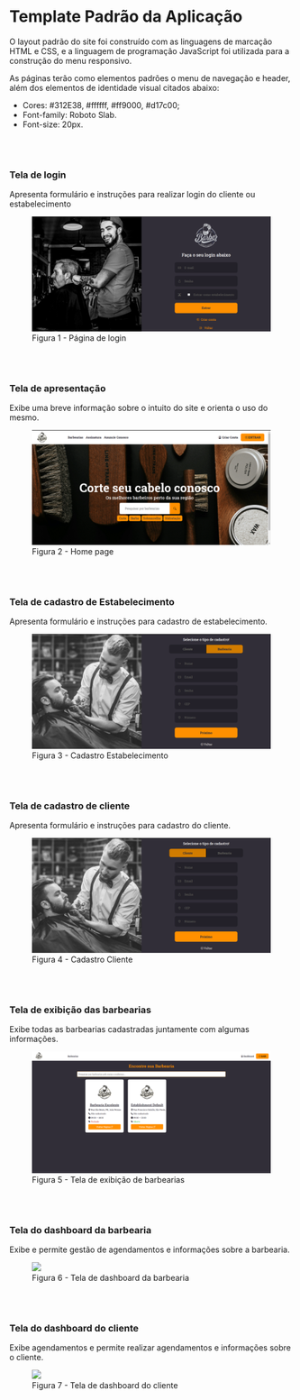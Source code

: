 # Template Padrão da Aplicação
O layout padrão do site foi construído com as linguagens de marcação HTML e CSS, e a linguagem de programação JavaScript foi utilizada para a construção do menu responsivo.

As páginas terão como elementos padrões o menu de navegação e header, além dos elementos de identidade visual citados abaixo:

<ul>
    <li>Cores: #312E38, #ffffff, #ff9000, #d17c00;</li>
    <li>Font-family: Roboto Slab.</li>
    <li>Font-size: 20px. </li>
</ul>
<br></br>

<h3><b>Tela de login</b></h3>
<p>Apresenta formulário e instruções para realizar login do cliente ou estabelecimento</p>
<figure>
    <img src="./img/login-page.png">
    <figcaption>Figura 1 - Página de login </figure>
</figure>
<br></br>

<h3><b>Tela de apresentação</b></h3>
<p>Exibe uma breve informação sobre o intuito do site e orienta o uso do mesmo.</p>
<figure>
    <img src="./img/homepage.png">
    <figcaption>Figura 2 - Home page </figure>
</figure>
<br></br>

<h3><b>Tela de cadastro de Estabelecimento</b></h3>
<p>Apresenta formulário e instruções para cadastro de estabelecimento.</p>
<figure>
    <img src="./img/cadastro-barbearia-page.png">
    <figcaption>Figura 3 - Cadastro Estabelecimento </figure>
</figure>
<br></br>


<h3><b>Tela de cadastro de cliente</b></h3>
<p>Apresenta formulário e instruções para cadastro do cliente.</p>
<figure>
    <img src="./img/cadastro-cliente-page.png">
    <figcaption>Figura 4 - Cadastro Cliente </figure>
</figure>
<br></br>

<h3><b>Tela de exibição das barbearias</b></h3>
<p>Exibe todas as barbearias cadastradas juntamente com algumas informações.</p>
<figure>
    <img src="./img/Página de exibição das barbearias cadastradas.png">
    <figcaption>Figura 5 - Tela de exibição de barbearias </figure>
</figure>
<br></br>
<h3><b>Tela do dashboard da barbearia</b></h3>
<p>Exibe e permite gestão de agendamentos e informações sobre a barbearia.</p>
<figure>
    <img src="./img/Página dashboard do estabelecimento.png">
    <figcaption>Figura 6 - Tela de dashboard da barbearia </figure>
</figure>
<br></br>
<h3><b>Tela do dashboard do cliente</b></h3>
<p>Exibe agendamentos e permite realizar agendamentos e informações sobre o cliente.</p>
<figure>
    <img src="./img/Página dashboard do cliente.png">
    <figcaption>Figura 7 - Tela de dashboard do cliente </figure>
</figure>







